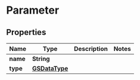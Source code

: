 

# Parameter


## Properties

| Name | Type | Description | Notes |
|------------ | ------------- | ------------- | -------------|
|**name** | **String** |  |  |
|**type** | [**GSDataType**](GSDataType.md) |  |  |



